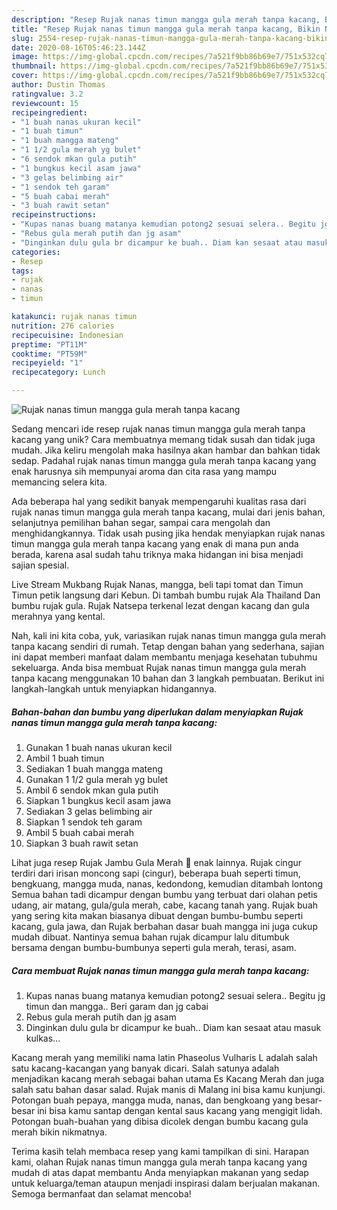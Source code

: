 ```yaml
---
description: "Resep Rujak nanas timun mangga gula merah tanpa kacang, Bikin Ngiler"
title: "Resep Rujak nanas timun mangga gula merah tanpa kacang, Bikin Ngiler"
slug: 2554-resep-rujak-nanas-timun-mangga-gula-merah-tanpa-kacang-bikin-ngiler
date: 2020-08-16T05:46:23.144Z
image: https://img-global.cpcdn.com/recipes/7a521f9bb86b69e7/751x532cq70/rujak-nanas-timun-mangga-gula-merah-tanpa-kacang-foto-resep-utama.jpg
thumbnail: https://img-global.cpcdn.com/recipes/7a521f9bb86b69e7/751x532cq70/rujak-nanas-timun-mangga-gula-merah-tanpa-kacang-foto-resep-utama.jpg
cover: https://img-global.cpcdn.com/recipes/7a521f9bb86b69e7/751x532cq70/rujak-nanas-timun-mangga-gula-merah-tanpa-kacang-foto-resep-utama.jpg
author: Dustin Thomas
ratingvalue: 3.2
reviewcount: 15
recipeingredient:
- "1 buah nanas ukuran kecil"
- "1 buah timun"
- "1 buah mangga mateng"
- "1 1/2 gula merah yg bulet"
- "6 sendok mkan gula putih"
- "1 bungkus kecil asam jawa"
- "3 gelas belimbing air"
- "1 sendok teh garam"
- "5 buah cabai merah"
- "3 buah rawit setan"
recipeinstructions:
- "Kupas nanas buang matanya kemudian potong2 sesuai selera.. Begitu jg timun dan mangga.. Beri garam dan jg cabai"
- "Rebus gula merah putih dan jg asam"
- "Dinginkan dulu gula br dicampur ke buah.. Diam kan sesaat atau masuk kulkas..."
categories:
- Resep
tags:
- rujak
- nanas
- timun

katakunci: rujak nanas timun 
nutrition: 276 calories
recipecuisine: Indonesian
preptime: "PT11M"
cooktime: "PT59M"
recipeyield: "1"
recipecategory: Lunch

---
```



![Rujak nanas timun mangga gula merah tanpa kacang](https://img-global.cpcdn.com/recipes/7a521f9bb86b69e7/751x532cq70/rujak-nanas-timun-mangga-gula-merah-tanpa-kacang-foto-resep-utama.jpg)

Sedang mencari ide resep rujak nanas timun mangga gula merah tanpa kacang yang unik? Cara membuatnya memang tidak susah dan tidak juga mudah. Jika keliru mengolah maka hasilnya akan hambar dan bahkan tidak sedap. Padahal rujak nanas timun mangga gula merah tanpa kacang yang enak harusnya sih mempunyai aroma dan cita rasa yang mampu memancing selera kita.

Ada beberapa hal yang sedikit banyak mempengaruhi kualitas rasa dari rujak nanas timun mangga gula merah tanpa kacang, mulai dari jenis bahan, selanjutnya pemilihan bahan segar, sampai cara mengolah dan menghidangkannya. Tidak usah pusing jika hendak menyiapkan rujak nanas timun mangga gula merah tanpa kacang yang enak di mana pun anda berada, karena asal sudah tahu triknya maka hidangan ini bisa menjadi sajian spesial.

Live Stream Mukbang Rujak Nanas, mangga, beli tapi tomat dan Timun Timun petik langsung dari Kebun. Di tambah bumbu rujak Ala Thailand Dan bumbu rujak gula. Rujak Natsepa terkenal lezat dengan kacang dan gula merahnya yang kental.


Nah, kali ini kita coba, yuk, variasikan rujak nanas timun mangga gula merah tanpa kacang sendiri di rumah. Tetap dengan bahan yang sederhana, sajian ini dapat memberi manfaat dalam membantu menjaga kesehatan tubuhmu sekeluarga. Anda bisa membuat Rujak nanas timun mangga gula merah tanpa kacang menggunakan 10 bahan dan 3 langkah pembuatan. Berikut ini langkah-langkah untuk menyiapkan hidangannya.

<!--inarticleads1-->

##### Bahan-bahan dan bumbu yang diperlukan dalam menyiapkan Rujak nanas timun mangga gula merah tanpa kacang:

1. Gunakan 1 buah nanas ukuran kecil
1. Ambil 1 buah timun
1. Sediakan 1 buah mangga mateng
1. Gunakan 1 1/2 gula merah yg bulet
1. Ambil 6 sendok mkan gula putih
1. Siapkan 1 bungkus kecil asam jawa
1. Sediakan 3 gelas belimbing air
1. Siapkan 1 sendok teh garam
1. Ambil 5 buah cabai merah
1. Siapkan 3 buah rawit setan


Lihat juga resep Rujak Jambu Gula Merah 🍐 enak lainnya. Rujak cingur terdiri dari irisan moncong sapi (cingur), beberapa buah seperti timun, bengkuang, mangga muda, nanas, kedondong, kemudian ditambah lontong Semua bahan tadi dicampur dengan bumbu yang terbuat dari olahan petis udang, air matang, gula/gula merah, cabe, kacang tanah yang. Rujak buah yang sering kita makan biasanya dibuat dengan bumbu-bumbu seperti kacang, gula jawa, dan Rujak berbahan dasar buah mangga ini juga cukup mudah dibuat. Nantinya semua bahan rujak dicampur lalu ditumbuk bersama dengan bumbu-bumbunya seperti gula merah, terasi, asam. 

<!--inarticleads2-->

##### Cara membuat Rujak nanas timun mangga gula merah tanpa kacang:

1. Kupas nanas buang matanya kemudian potong2 sesuai selera.. Begitu jg timun dan mangga.. Beri garam dan jg cabai
1. Rebus gula merah putih dan jg asam
1. Dinginkan dulu gula br dicampur ke buah.. Diam kan sesaat atau masuk kulkas...


Kacang merah yang memiliki nama latin Phaseolus Vulharis L adalah salah satu kacang-kacangan yang banyak dicari. Salah satunya adalah menjadikan kacang merah sebagai bahan utama Es Kacang Merah dan juga salah satu bahan dasar salad. Rujak manis di Malang ini bisa kamu kunjungi. Potongan buah pepaya, mangga muda, nanas, dan bengkoang yang besar-besar ini bisa kamu santap dengan kental saus kacang yang mengigit lidah. Potongan buah-buahan yang dibisa dicolek dengan bumbu kacang gula merah bikin nikmatnya. 

Terima kasih telah membaca resep yang kami tampilkan di sini. Harapan kami, olahan Rujak nanas timun mangga gula merah tanpa kacang yang mudah di atas dapat membantu Anda menyiapkan makanan yang sedap untuk keluarga/teman ataupun menjadi inspirasi dalam berjualan makanan. Semoga bermanfaat dan selamat mencoba!
